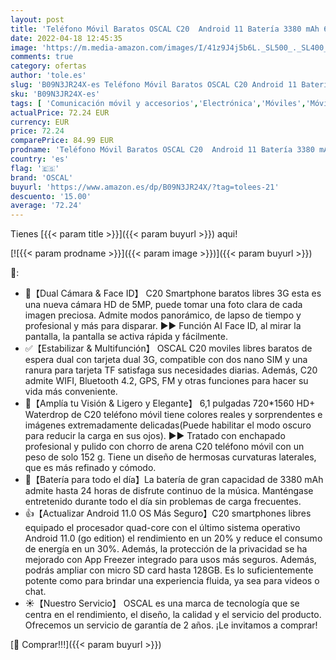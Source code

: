 ```yaml
---
layout: post
title: 'Teléfono Móvil Baratos OSCAL C20  Android 11 Batería 3380 mAh 6.1" HD+ Pantalla 19.5:9 Smartphone 32GB ROM  Ampliable 128GB  Quad-Core 3G Dual SIM Moviles Libres Face ID/GPS/FM'
date: 2022-04-18 12:45:35
image: 'https://m.media-amazon.com/images/I/41z9J4j5b6L._SL500_._SL400_.jpg'
comments: true
category: ofertas
author: 'tole.es'
slug: 'B09N3JR24X-es Teléfono Móvil Baratos OSCAL C20 Android 11 Batería 3380...'
sku: 'B09N3JR24X-es'
tags: [ 'Comunicación móvil y accesorios','Electrónica','Móviles','Móviles y smartphones libres','android','oscal','🇪🇸', ]
actualPrice: 72.24 EUR
currency: EUR
price: 72.24
comparePrice: 84.99 EUR
prodname: 'Teléfono Móvil Baratos OSCAL C20  Android 11 Batería 3380 mAh 6.1" HD+ Pantalla 19.5:9 Smartphone 32GB ROM  Ampliable 128GB  Quad-Core 3G Dual SIM Moviles Libres Face ID/GPS/FM'
country: 'es'
flag: '🇪🇸'
brand: 'OSCAL'
buyurl: 'https://www.amazon.es/dp/B09N3JR24X/?tag=tolees-21'
descuento: '15.00'
average: '72.24'
---
```


Tienes [{{< param title >}}]({{< param buyurl >}}) aqui!

[![{{< param prodname >}}]({{< param image >}})]({{< param buyurl >}})

🔎:

- 📸【Dual Cámara & Face ID】 C20 Smartphone baratos libres 3G esta es una nueva cámara HD de 5MP, puede tomar una foto clara de cada imagen preciosa. Admite modos panorámico, de lapso de tiempo y profesional y más para disparar. ▶▶ Función AI Face ID, al mirar la pantalla, la pantalla se activa rápida y fácilmente.
- ✅【Estabilizar & Multifunción】 OSCAL C20 moviles libres baratos de espera dual con tarjeta dual 3G, compatible con dos nano SIM y una ranura para tarjeta TF satisfaga sus necesidades diarias. Además, C20 admite WIFI, Bluetooth 4.2, GPS, FM y otras funciones para hacer su vida más conveniente.
- 📱【Amplía tu Visión & Ligero y Elegante】 6,1 pulgadas 720*1560 HD+ Waterdrop de C20 teléfono móvil tiene colores reales y sorprendentes e imágenes extremadamente delicadas(Puede habilitar el modo oscuro para reducir la carga en sus ojos). ▶▶ Tratado con enchapado profesional y pulido con chorro de arena C20 teléfono móvil con un peso de solo 152 g. Tiene un diseño de hermosas curvaturas laterales, que es más refinado y cómodo.
- 🔋【Batería para todo el día】La batería de gran capacidad de 3380 mAh admite hasta 24 horas de disfrute continuo de la música. Manténgase entretenido durante todo el día sin problemas de carga frecuentes.
- 👍【Actualizar Android 11.0 OS Más Seguro】C20 smartphones libres equipado el procesador quad-core con el último sistema operativo Android 11.0 (go edition) el rendimiento en un 20% y reduce el consumo de energía en un 30%. Además, la protección de la privacidad se ha mejorado con App Freezer integrado para usos más seguros. Además, podrás ampliar con micro SD card hasta 128GB. Es lo suficientemente potente como para brindar una experiencia fluida, ya sea para videos o chat.
- ☀【Nuestro Servicio】 OSCAL es una marca de tecnología que se centra en el rendimiento, el diseño, la calidad y el servicio del producto. Ofrecemos un servicio de garantía de 2 años. ¡Le invitamos a comprar!

[🛒 Comprar!!!]({{< param buyurl >}})
